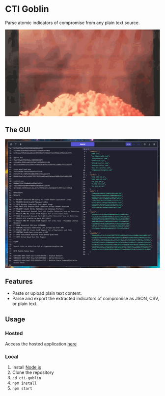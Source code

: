 # CTI Goblin

Parse atomic indicators of compromise from any plain text source. 

<p align="center">
    <img src="images/cheddar-goblin.gif" alt="Cheddar Goblin"/>
<p>

## The GUI

<p align="center">
    <img src="images/gui.png" alt="Goblin GUI">
</p>

## Features

- Paste or upload plain text content. 
- Parse and export the extracted indicators of compromise as JSON, CSV, or plain text.

## Usage

### Hosted

Access the hosted application [here](https://cti-goblin-c9774c16d608.herokuapp.com/)

### Local

1. Install [Node.js](https://nodejs.org/en)
2. Clone the repository
4. `cd cti-goblin`
5. `npm install`
6. `npm start`
